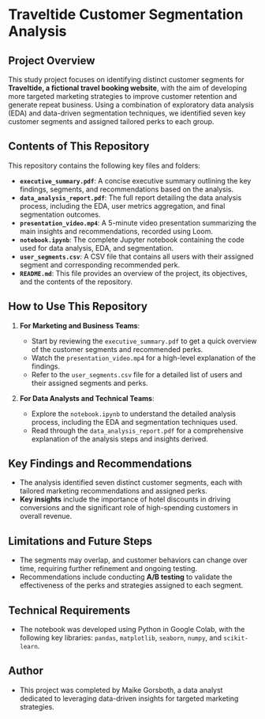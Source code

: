 # **Traveltide Customer Segmentation Analysis**

## **Project Overview**
This study project focuses on identifying distinct customer segments for **Traveltide, a fictional travel booking website**, with the aim of developing more targeted marketing strategies to improve customer retention and generate repeat business. Using a combination of exploratory data analysis (EDA) and data-driven segmentation techniques, we identified seven key customer segments and assigned tailored perks to each group.

## **Contents of This Repository**
This repository contains the following key files and folders:

- **`executive_summary.pdf`**: A concise executive summary outlining the key findings, segments, and recommendations based on the analysis.
- **`data_analysis_report.pdf`**: The full report detailing the data analysis process, including the EDA, user metrics aggregation, and final segmentation outcomes.
- **`presentation_video.mp4`**: A 5-minute video presentation summarizing the main insights and recommendations, recorded using Loom.
- **`notebook.ipynb`**: The complete Jupyter notebook containing the code used for data analysis, EDA, and segmentation.
- **`user_segments.csv`**: A CSV file that contains all users with their assigned segment and corresponding recommended perk.
- **`README.md`**: This file provides an overview of the project, its objectives, and the contents of the repository.

## **How to Use This Repository**
1. **For Marketing and Business Teams**:
   - Start by reviewing the `executive_summary.pdf` to get a quick overview of the customer segments and recommended perks.
   - Watch the `presentation_video.mp4` for a high-level explanation of the findings.
   - Refer to the `user_segments.csv` file for a detailed list of users and their assigned segments and perks.

2. **For Data Analysts and Technical Teams**:
   - Explore the `notebook.ipynb` to understand the detailed analysis process, including the EDA and segmentation techniques used.
   - Read through the `data_analysis_report.pdf` for a comprehensive explanation of the analysis steps and insights derived.

## **Key Findings and Recommendations**
- The analysis identified seven distinct customer segments, each with tailored marketing recommendations and assigned perks.
- **Key insights** include the importance of hotel discounts in driving conversions and the significant role of high-spending customers in overall revenue.

## **Limitations and Future Steps**
- The segments may overlap, and customer behaviors can change over time, requiring further refinement and ongoing testing.
- Recommendations include conducting **A/B testing** to validate the effectiveness of the perks and strategies assigned to each segment.

## **Technical Requirements**
- The notebook was developed using Python in Google Colab, with the following key libraries: `pandas`, `matplotlib`, `seaborn`, `numpy`, and `scikit-learn`.

## **Author**
- This project was completed by Maike Gorsboth, a data analyst dedicated to leveraging data-driven insights for targeted marketing strategies.
